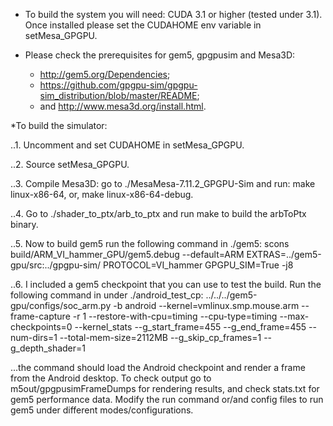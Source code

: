 * To build the system you will need: CUDA 3.1 or higher (tested under 3.1). Once installed please set the CUDAHOME env variable in setMesa_GPGPU.

* Please check the prerequisites for gem5, gpgpusim and Mesa3D: 
   * http://gem5.org/Dependencies; 
   * https://github.com/gpgpu-sim/gpgpu-sim_distribution/blob/master/README; 
   * and http://www.mesa3d.org/install.html.

*To build the simulator:

..1. Uncomment and set CUDAHOME in setMesa_GPGPU.

..2. Source setMesa_GPGPU.

..3. Compile Mesa3D: go to ./MesaMesa-7.11.2_GPGPU-Sim and run: make linux-x86-64, or, make linux-x86-64-debug.

..4. Go to ./shader_to_ptx/arb_to_ptx and run make to build the arbToPtx binary.

..5. Now to build gem5 run the following command in ./gem5: 
scons build/ARM_VI_hammer_GPU/gem5.debug --default=ARM EXTRAS=../gem5-gpu/src:../gpgpu-sim/ PROTOCOL=VI_hammer GPGPU_SIM=True -j8

..6. I included a gem5 checkpoint that you can use to test the build. 
Run the following command in under ./android_test_cp: ../../../gem5-gpu/configs/soc_arm.py -b android --kernel=vmlinux.smp.mouse.arm --frame-capture -r 1 --restore-with-cpu=timing --cpu-type=timing --max-checkpoints=0 --kernel_stats --g_start_frame=455 --g_end_frame=455 --num-dirs=1 --total-mem-size=2112MB --g_skip_cp_frames=1 --g_depth_shader=1

...the command should load the Android checkpoint and render a frame from the Android desktop. To check output go to m5out/gpgpusimFrameDumps for rendering results, and check stats.txt for gem5 performance data. Modify the run command or/and config files to run gem5 under different modes/configurations.
